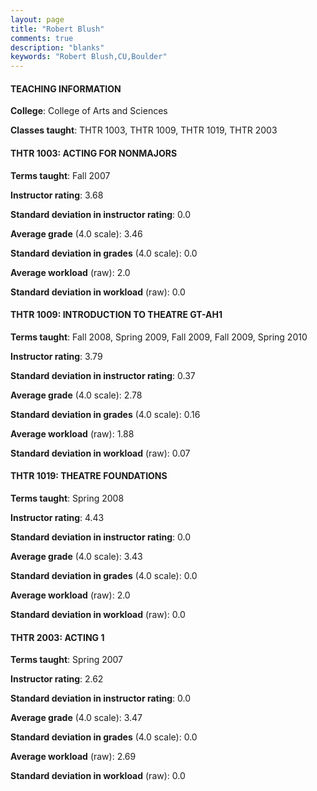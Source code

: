 ```yaml
---
layout: page
title: "Robert Blush" 
comments: true
description: "blanks"
keywords: "Robert Blush,CU,Boulder"
---
```

<head>
<script src="https://ajax.googleapis.com/ajax/libs/jquery/2.1.3/jquery.min.js"></script>
<script src="https://dl.dropboxusercontent.com/s/pc42nxpaw1ea4o9/highcharts.js?dl=0"></script>
<!-- <script src="../assets/js/highcharts.js"></script> -->
<style type="text/css">@font-face {
	font-family: "Bebas Neue";
	src: url(https://www.filehosting.org/file/details/544349/BebasNeue Regular.otf) format("opentype");
	}
	h1.Bebas { 
		font-family: "Bebas Neue", Verdana, Tahoma;
	}
</style>
</head>
	   
#### TEACHING INFORMATION

**College**: College of Arts and Sciences

**Classes taught**: THTR 1003, THTR 1009, THTR 1019, THTR 2003

#### THTR 1003: ACTING FOR NONMAJORS

**Terms taught**: Fall 2007

**Instructor rating**: 3.68

**Standard deviation in instructor rating**: 0.0

**Average grade** (4.0 scale): 3.46

**Standard deviation in grades** (4.0 scale): 0.0

**Average workload** (raw): 2.0

**Standard deviation in workload** (raw): 0.0

#### THTR 1009: INTRODUCTION TO THEATRE GT-AH1

**Terms taught**: Fall 2008, Spring 2009, Fall 2009, Fall 2009, Spring 2010

**Instructor rating**: 3.79

**Standard deviation in instructor rating**: 0.37

**Average grade** (4.0 scale): 2.78

**Standard deviation in grades** (4.0 scale): 0.16

**Average workload** (raw): 1.88

**Standard deviation in workload** (raw): 0.07

#### THTR 1019: THEATRE FOUNDATIONS

**Terms taught**: Spring 2008

**Instructor rating**: 4.43

**Standard deviation in instructor rating**: 0.0

**Average grade** (4.0 scale): 3.43

**Standard deviation in grades** (4.0 scale): 0.0

**Average workload** (raw): 2.0

**Standard deviation in workload** (raw): 0.0

#### THTR 2003: ACTING 1

**Terms taught**: Spring 2007

**Instructor rating**: 2.62

**Standard deviation in instructor rating**: 0.0

**Average grade** (4.0 scale): 3.47

**Standard deviation in grades** (4.0 scale): 0.0

**Average workload** (raw): 2.69

**Standard deviation in workload** (raw): 0.0

